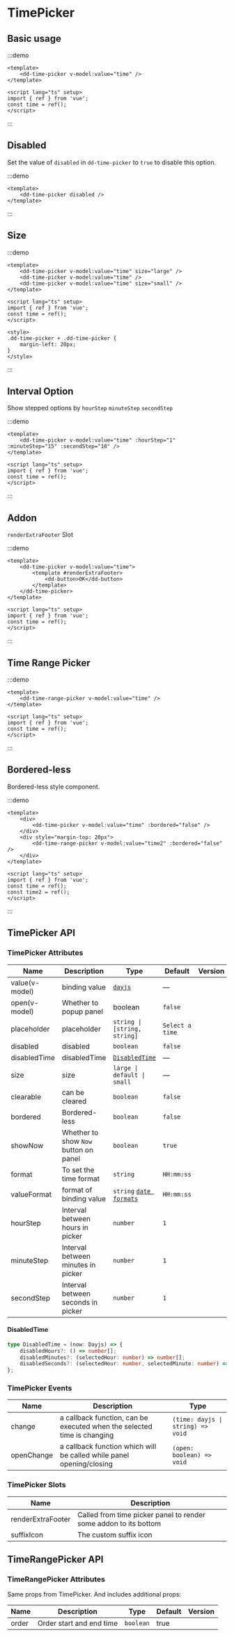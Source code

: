 # TimePicker

## Basic usage

:::demo

```vue
<template>
	<dd-time-picker v-model:value="time" />
</template>

<script lang="ts" setup>
import { ref } from 'vue';
const time = ref();
</script>
```

:::

## Disabled

Set the value of `disabled` in `dd-time-picker` to `true` to disable this option.

:::demo

```vue
<template>
	<dd-time-picker disabled />
</template>
```

:::

## Size

:::demo

```vue
<template>
	<dd-time-picker v-model:value="time" size="large" />
	<dd-time-picker v-model:value="time" />
	<dd-time-picker v-model:value="time" size="small" />
</template>

<script lang="ts" setup>
import { ref } from 'vue';
const time = ref();
</script>

<style>
.dd-time-picker + .dd-time-picker {
	margin-left: 20px;
}
</style>
```

:::

## Interval Option

Show stepped options by `hourStep` `minuteStep` `secondStep`

:::demo

```vue
<template>
	<dd-time-picker v-model:value="time" :hourStep="1" :minuteStep="15" :secondStep="10" />
</template>

<script lang="ts" setup>
import { ref } from 'vue';
const time = ref();
</script>
```

:::

## Addon

`renderExtraFooter` Slot

:::demo

```vue
<template>
	<dd-time-picker v-model:value="time">
		<template #renderExtraFooter>
			<dd-button>OK</dd-button>
		</template>
	</dd-time-picker>
</template>

<script lang="ts" setup>
import { ref } from 'vue';
const time = ref();
</script>
```

:::

## Time Range Picker

:::demo

```vue
<template>
	<dd-time-range-picker v-model:value="time" />
</template>

<script lang="ts" setup>
import { ref } from 'vue';
const time = ref();
</script>
```

:::

## Bordered-less

Bordered-less style component.

:::demo

```vue
<template>
	<div>
		<dd-time-picker v-model:value="time" :bordered="false" />
	</div>
	<div style="margin-top: 20px">
		<dd-time-range-picker v-model:value="time2" :bordered="false" />
	</div>
</template>

<script lang="ts" setup>
import { ref } from 'vue';
const time = ref();
const time2 = ref();
</script>
```

:::

## TimePicker API

### TimePicker Attributes

| Name           | Description                           | Type                                                                    | Default         | Version |
| -------------- | ------------------------------------- | ----------------------------------------------------------------------- | --------------- | ------- |
| value(v-model) | binding value                         | [`dayjs`](https://day.js.org/)                                          | —               |
| open(v-model)  | Whether to popup panel                | boolean                                                                 | `false`         |
| placeholder    | placeholder                           | `string \| [string, string]`                                            | `Select a time` |
| disabled       | disabled                              | `boolean`                                                               | `false`         |
| disabledTime   | disabledTime                          | [`DisabledTime`](#disabledtime)                                         | —               |
| size           | size                                  | `large \| default \| small`                                             | —               |
| clearable      | can be cleared                        | `boolean`                                                               | `false`         |
| bordered       | Bordered-less                         | `boolean`                                                               | `false`         |
| showNow        | Whether to show `Now` button on panel | `boolean`                                                               | `true`          |
| format         | To set the time format                | `string`                                                                | `HH:mm:ss`      |
| valueFormat    | format of binding value               | `string` [`date formats`](https://day.js.org/docs/zh-CN/display/format) | `HH:mm:ss`      |
| hourStep       | Interval between hours in picker      | `number`                                                                | `1`             |
| minuteStep     | Interval between minutes in picker    | `number`                                                                | `1`             |
| secondStep     | Interval between seconds in picker    | `number`                                                                | `1`             |

#### DisabledTime

```typescript
type DisabledTime = (now: Dayjs) => {
	disabledHours?: () => number[];
	disabledMinutes?: (selectedHour: number) => number[];
	disabledSeconds?: (selectedHour: number, selectedMinute: number) => number[];
};
```

### TimePicker Events

| Name       | Description                                                             | Type                              |
| ---------- | ----------------------------------------------------------------------- | --------------------------------- |
| change     | a callback function, can be executed when the selected time is changing | `(time: dayjs \| string) => void` |
| openChange | a callback function which will be called while panel opening/closing    | `(open: boolean) => void`         |

### TimePicker Slots

| Name              | Description                                                      |
| ----------------- | ---------------------------------------------------------------- |
| renderExtraFooter | Called from time picker panel to render some addon to its bottom |
| suffixIcon        | The custom suffix icon                                           |

## TimeRangePicker API

### TimeRangePicker Attributes

Same props from TimePicker. And includes additional props:

| Name  | Description              | Type      | Default | Version |
| ----- | ------------------------ | --------- | ------- | ------- |
| order | Order start and end time | `boolean` | true    |
